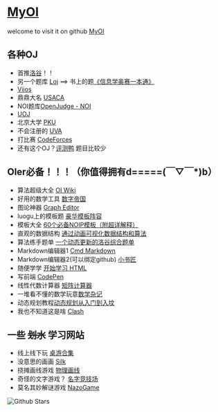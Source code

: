 # [MyOI](https://mayxwace.github.io/MyOI/)


welcome to visit it on github  [MyOI](https://github.com/MAyxWACE/MyOI)
## 各种OJ
- 首推[洛谷](https://www.luogu.com.cn/)！！
 - 另一个题库 [Loj](https://loj.ac/) ==> 书上的题[《信息学奥赛一本通》](https://loj.ac/d/588)
- [Vijos](https://vijos.org/)
- 鼎鼎大名 [USACA](http://train.usaco.org/usacogate)
- NOI题库[OpenJudge - NOI](http://noi.openjudge.cn/)
- [UOJ](https://uoj.ac/problems)
- 北京大学 [PKU](http://poj.org/)
- 不会注册的 [UVA](https://onlinejudge.org/)
- 打比赛 [CodeForces](https://codeforces.com/)
- 还有这个OJ？[评测鸭](https://duck.ac/) 题目比较少


## OIer必备！！！（你值得拥有d=====(￣▽￣*)b）

- 算法超级大全 [OI Wiki](https://oi-wiki.org/)
- 好用的数学工具 [数字帝国](https://zh.numberempire.com/)
- 图论神器 [Graph Editor](https://csacademy.com/app/graph_editor/)
- luogu上的模板题 [豪华模板阵容](https://www.luogu.com/paste/b7vhgqco)
- 模板大全 [60个必备NOIP模板（附超详解释）](https://www.cnblogs.com/lqhsr/p/11709089.html)
- 直观的数据结构 [通过动画可视化数据结构和算法](https://visualgo.net/zh)
- 算法练手题单 [一个动态更新的洛谷综合题单](https://www.luogu.com/article/k1og8xr1)
- Markdown编辑器1 [Cmd Markdown](https://www.zybuluo.com/mdeditor)
- Markdown编辑器2(可以绑定github) [小书匠](https://markdown.xiaoshujiang.com/)
- 随便学学 [开始学习 HTML](https://developer.mozilla.org/zh-CN/docs/Learn/HTML/Introduction_to_HTML/Getting_started)
- 写前端 [CodePen](https://codepen.io/)
- 线性代数计算器 [矩阵计算器](https://matrixcalc.org/zh-CN/)
- 一堆看不懂的数学玩意[数学杂记](https://www.luogu.com/paste/nnhhar1a)
- 动态规划教程[动态规划从入门到入坟](https://www.luogu.com/article/qkzviqew)
- 我也不知道这是啥 [Clash](https://ikuuu.pw/)


## 一些 ~~划水~~ 学习网站

- 线上线下玩 [桌游合集](https://game.hullqin.cn/)
- 没意思的画画 [Silk](http://weavesilk.com/)
- 挠摊画线游戏 [物理画线](https://www.xiwnn.com/huaxian)
- 奇怪的文字游戏？ [名字竞技场](https://namerena.github.io/)
- 莫名其妙解谜游戏 [NazoGame](https://nazo.one-story.cn/)


![Github Stars](https://img.shields.io/github/stars/MAyxWACE/MyOI.svg)